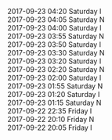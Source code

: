 2017-09-23 04:20 Saturday  I  
2017-09-23 04:05 Saturday  N  
2017-09-23 04:00 Saturday  I  
2017-09-23 03:55 Saturday  N  
2017-09-23 03:50 Saturday  I  
2017-09-23 03:30 Saturday  N  
2017-09-23 03:20 Saturday  I  
2017-09-23 02:20 Saturday  N  
2017-09-23 02:00 Saturday  I  
2017-09-23 01:55 Saturday  N  
2017-09-23 01:20 Saturday  I  
2017-09-23 01:15 Saturday  N  
2017-09-22 22:35 Friday  I  
2017-09-22 20:10 Friday  N  
2017-09-22 20:05 Friday  I  
